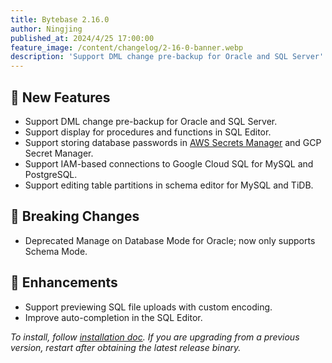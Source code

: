 ```yaml
---
title: Bytebase 2.16.0
author: Ningjing
published_at: 2024/4/25 17:00:00
feature_image: /content/changelog/2-16-0-banner.webp
description: 'Support DML change pre-backup for Oracle and SQL Server'
---
```

## 🚀 New Features

- Support DML change pre-backup for Oracle and SQL Server.
- Support display for procedures and functions in SQL Editor.
- Support storing database passwords in [AWS Secrets Manager](/docs/get-started/instance/#aws-secrets-manager) and GCP Secret Manager.
- Support IAM-based connections to Google Cloud SQL for MySQL and PostgreSQL.
- Support editing table partitions in schema editor for MySQL and TiDB.

## 🔔 Breaking Changes

- Deprecated Manage on Database Mode for Oracle; now only supports Schema Mode.

## 🎄 Enhancements

- Support previewing SQL file uploads with custom encoding.
- Improve auto-completion in the SQL Editor.

_To install, follow [installation doc](/docs/get-started/install/overview). If you are upgrading from a previous version, restart after obtaining the latest release binary._
